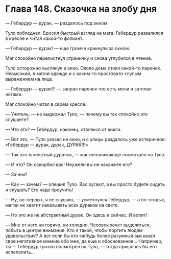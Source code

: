 # Глава 148. Сказочка на злобу дня

— Гебердур — дурак, — раздалось под окном.

Туло побледнел. Бросил быстрый взгляд на мага. Гебердур развалился в кресле и читал какой-то фолиант.

— Гебердур — дурак! — еще громче крикнули за окном.

Маг спокойно перелистнул страничку и снова углубился в чтение.

Туло осторожно выглянул в окно. Около дома стоял какой-то паренек. Невысокий, в мятой одежде и с каким-то простовато-глупым выражением на лице.

— Гебердур — дурак!!! — заорал паренек что есть мочи и затопал ногами.

Маг спокойно читал в своем кресле.

— Учитель, — не выдержал Туло, — почему вы так спокойно это слушаете?

— Что это? — Гебердур, наконец, отвлекся от книги.

— Вот это, — Туло указал на окно, и с улицы раздалось уже истеричное: «Гебердур — дурак, дурак, ДУРАК!!!»

— Так это ж местный дурачок, — маг непонимающе посмотрел на Туло.

— И что? Он оскорбил вас! Неужели вы не накажите его?

— Зачем?

— Как — зачем? — опешил Туло. Вас ругают, а вы просто будете сидеть и слушать? Его надо проучить!

— Ну, во-первых, я не слушаю, — усмехнулся Гебердур, — а во-вторых, магии не хватит наказывать всех дураков на свете.

— Но это же не абстрактный дурак. Он здесь и сейчас. И вопит!

— Мне от него ни горячо, ни холодно. Человек хочет выделиться, побыть в центре внимания. Кто я такой, чтобы портить людям удовольствие? А вот если бы кто-нибудь более разумный высказал свое негативное мнение обо мне, да еще и обоснованное... Например, ты — Гебердур грозно посмотрел на Туло, — тогда пришлось бы его испепелить...


